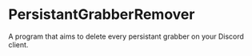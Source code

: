 # PersistantGrabberRemover
A program that aims to delete every persistant grabber on your Discord client.
